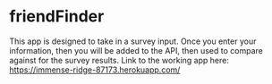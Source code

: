 # friendFinder

This app is designed to take in a survey input. Once you enter your information, then you will be added to the API, then used to compare against for the survey results. Link to the working app here: https://immense-ridge-87173.herokuapp.com/